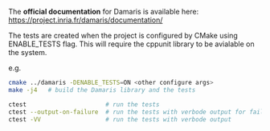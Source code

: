 The **official documentation** for Damaris is available here: https://project.inria.fr/damaris/documentation/ 
  
The tests are created when the project is configured by CMake using ENABLE_TESTS flag. This will require the cppunit library to be avialable on the system.
  
e.g.  
  
```bash
cmake ../damaris -DENABLE_TESTS=ON <other configure args>
make -j4   # build the Damaris library and the tests

ctest                      # run the tests
ctest --output-on-failure  # run the tests with verbode output for failed test only
ctest -VV                  # run the tests with verbode output
```
